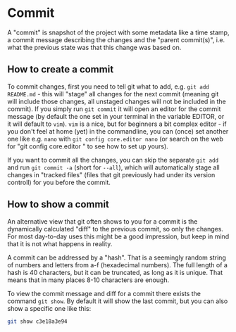 # Commit

A "commit" is snapshot of the project with some metadata like a time stamp, a commit message describing the changes and the "parent commit(s)", i.e. what the previous state was that this change was based on.

## How to create a commit

To commit changes, first you need to tell git what to add, e.g. `git add README.md` - this will "stage" all changes for the next commit (meaning git will include those changes, all unstaged changes will not be included in the commit). If you simply run `git commit` it will open an editor for the commit message (by default the one set in your terminal in the variable EDITOR, or it will default to `vim`). `vim` is a nice, but for beginners a bit complex editor - if you don't feel at home (yet) in the commandline, you can (once) set another one like e.g. `nano` with `git config core.editor nano` (or search on the web for "git config core.editor <name of your editor>" to see how to set up yours).

If you want to commit all the changes, you can skip the separate `git add` and run `git commit -a` (short for `--all`), which will automatically stage all changes in "tracked files" (files that git previously had under its version controll) for you before the commit.

## How to show a commit

An alternative view that git often shows to you for a commit is the dynamically calculated "diff" to the previous commit, so only the changes. For most day-to-day uses this might be a good impression, but keep in mind that it is not what happens in reality.

A commit can be addressed by a "hash". That is a seemingly random string of numbers and letters from a-f (hexadecimal numbers). The full length of a hash is 40 characters, but it can be truncated, as long as it is unique. That means that in many places 8-10 characters are enough.

To view the commit message and diff for a commit there exists the command `git show`. By default it will show the last commit, but you can also show a specific one like this:
```sh
git show c3e18a3e94
```

